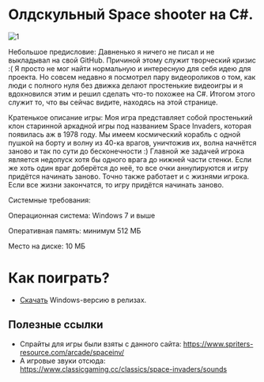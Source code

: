 # Олдскульный Space shooter на C#.
![1](https://user-images.githubusercontent.com/103532261/228520183-e01928ba-68d8-4215-b07e-791dcfd1a02b.png)

Небольшое предисловие: Давненько я ничего не писал и не выкладывал на свой GitHub. Причиной этому служит творческий кризис :( 
Я просто не мог найти нормальную и интересную для себя идею для проекта. Но совсем недавно я посмотрел пару
видеороликов о том, как люди с полного нуля без движка делают простенькие видеоигры и я вдохновился этим и решил сделать что-то похожее на C#. Итогом этого служит то,
что вы сейчас видите, находясь на этой странице.

Кратенькое описание игры: Моя игра представляет собой простенький клон старинной аркадной игры под названием Space Invaders, 
которая появилась аж в 1978 году. Мы имеем космический корабль с одной пушкой на борту и волну из 40-ка врагов, уничтожив их,
волна начнётся заново и так по сути до бесконечности :) Главной же задачей игрока является недопуск хотя бы одного врага до нижней части стенки.
Если же хоть один враг доберётся до неё, то все очки аннулируются и игру придётся начинать заново. Точно также работает и с жизнями игрока. Если все жизни закончатся,
то игру придётся начинать заново.

Системные требования:

Операционная система: Windows 7 и выше

Оперативная память: минимум 512 МБ

Место на диске: 10 МБ

# Как поиграть?
* [Скачать](https://github.com/YuraFX/FX-Space-Shooter/releases/tag/1.0) Windows-версию в релизах.

## Полезные ссылки
* Спрайты для игры были взяты с данного сайта: https://www.spriters-resource.com/arcade/spaceinv/
* А игровые звуки отсюда: https://www.classicgaming.cc/classics/space-invaders/sounds


